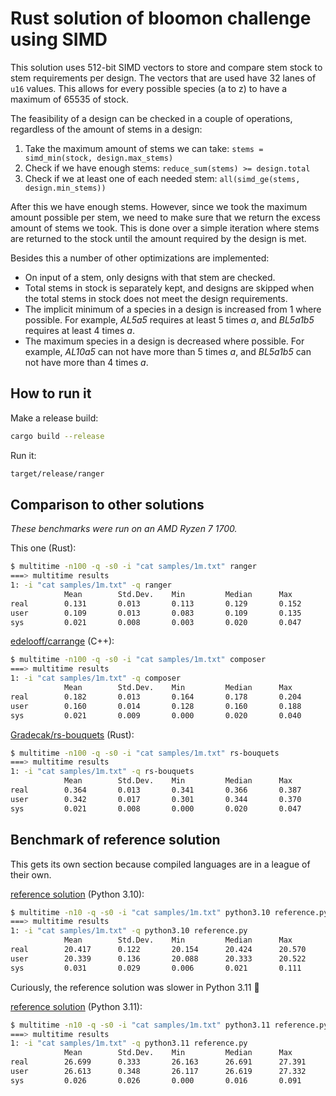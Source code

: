 # Rust solution of bloomon challenge using SIMD

This solution uses 512-bit SIMD vectors to store and compare stem stock to stem
requirements per design. The vectors that are used have 32 lanes of `u16` values. This
allows for every possible species (a to z) to have a maximum of 65535 of stock.

The feasibility of a design can be checked in a couple of operations, regardless of the
amount of stems in a design:

1. Take the maximum amount of stems we can take: `stems = simd_min(stock, design.max_stems)`
2. Check if we have enough stems: `reduce_sum(stems) >= design.total`
3. Check if we at least one of each needed stem: `all(simd_ge(stems, design.min_stems))`

After this we have enough stems. However, since we took the maximum amount possible per
stem, we need to make sure that we return the excess amount of stems we took. This is
done over a simple iteration where stems are returned to the stock until the amount
required by the design is met.

Besides this a number of other optimizations are implemented:

- On input of a stem, only designs with that stem are checked.
- Total stems in stock is separately kept, and designs are skipped when the total stems
  in stock does not meet the design requirements.
- The implicit minimum of a species in a design is increased from 1 where possible. For
  example, *AL5a5* requires at least 5 times *a*, and *BL5a1b5* requires at least 4
  times *a*.
- The maximum species in a design is decreased where possible. For example, *AL10a5*
  can not have more than 5 times *a*, and *BL5a1b5* can not have more than 4 times *a*.

## How to run it

Make a release build:
```bash
cargo build --release
```

Run it:
```bash
target/release/ranger
```

## Comparison to other solutions

*These benchmarks were run on an AMD Ryzen 7 1700.*

This one (Rust):

```bash
$ multitime -n100 -q -s0 -i "cat samples/1m.txt" ranger
===> multitime results
1: -i "cat samples/1m.txt" -q ranger
            Mean        Std.Dev.    Min         Median      Max
real        0.131       0.013       0.113       0.129       0.152
user        0.109       0.013       0.083       0.109       0.135
sys         0.021       0.008       0.003       0.020       0.047
```

[edelooff/carrange](https://github.com/edelooff/carrange) (C++):

```bash
$ multitime -n100 -q -s0 -i "cat samples/1m.txt" composer
===> multitime results
1: -i "cat samples/1m.txt" -q composer
            Mean        Std.Dev.    Min         Median      Max
real        0.182       0.013       0.164       0.178       0.204
user        0.160       0.014       0.128       0.160       0.188
sys         0.021       0.009       0.000       0.020       0.040
```

[Gradecak/rs-bouquets](https://github.com/Gradecak/rs-bouquets) (Rust):

```bash
$ multitime -n100 -q -s0 -i "cat samples/1m.txt" rs-bouquets
===> multitime results
1: -i "cat samples/1m.txt" -q rs-bouquets
            Mean        Std.Dev.    Min         Median      Max
real        0.364       0.013       0.341       0.366       0.387
user        0.342       0.017       0.301       0.344       0.370
sys         0.021       0.008       0.000       0.020       0.047
```

## Benchmark of reference solution

This gets its own section because compiled languages are in a league of their own.

[reference solution](https://github.com/bloomon/code-challenge-verifier/blob/master/reference.py) (Python 3.10):

```bash
$ multitime -n10 -q -s0 -i "cat samples/1m.txt" python3.10 reference.py
===> multitime results
1: -i "cat samples/1m.txt" -q python3.10 reference.py
            Mean        Std.Dev.    Min         Median      Max
real        20.417      0.122       20.154      20.424      20.570
user        20.339      0.136       20.088      20.333      20.522
sys         0.031       0.029       0.006       0.021       0.111
```

Curiously, the reference solution was slower in Python 3.11 🤔

[reference solution](https://github.com/bloomon/code-challenge-verifier/blob/master/reference.py) (Python 3.11):

```bash
$ multitime -n10 -q -s0 -i "cat samples/1m.txt" python3.11 reference.py
===> multitime results
1: -i "cat samples/1m.txt" -q python3.11 reference.py
            Mean        Std.Dev.    Min         Median      Max
real        26.699      0.333       26.163      26.691      27.391
user        26.613      0.348       26.117      26.619      27.332
sys         0.026       0.026       0.000       0.016       0.091
```
